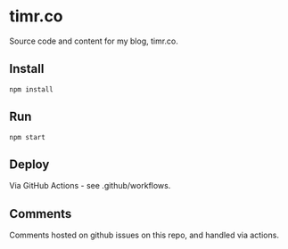 # timr.co

Source code and content for my blog, timr.co.

## Install

```
npm install
```

## Run

```
npm start
```

## Deploy

Via GitHub Actions - see .github/workflows.

## Comments

Comments hosted on github issues on this repo, and handled
via actions.
